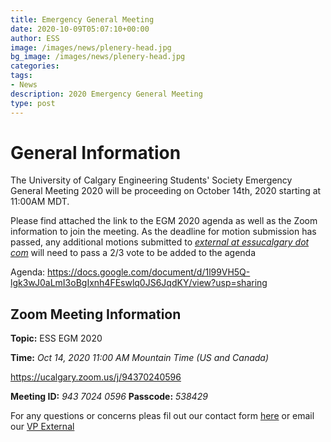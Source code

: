 ```yaml
---
title: Emergency General Meeting
date: 2020-10-09T05:07:10+00:00
author: ESS
image: /images/news/plenery-head.jpg
bg_image: /images/news/plenery-head.jpg
categories:
tags:
- News
description: 2020 Emergency General Meeting
type: post
---
```

# General Information

The University of Calgary Engineering Students' Society Emergency General Meeting 2020 will be proceeding on October 14th, 2020 starting at 11:00AM MDT.

Please find attached the link to the EGM 2020 agenda as well as the Zoom information to join the meeting. As the deadline for motion submission has passed, any additional motions submitted to [*external at essucalgary dot com*](mailto:external@essucalgary.com) will need to pass a 2/3 vote to be added to the agenda

Agenda: https://docs.google.com/document/d/1l99VH5Q-lgk3wJ0aLmI3oBgIxnh4FEswlq0JS6JqdKY/view?usp=sharing

## Zoom Meeting Information

**Topic:** ESS EGM 2020

**Time:** *Oct 14, 2020 11:00 AM Mountain Time (US and Canada)*

https://ucalgary.zoom.us/j/94370240596

**Meeting ID:** *943 7024 0596*
**Passcode:** *538429*

For any questions or concerns pleas fil out our contact form [here](/contact) or email our [VP External](mailto:external@essucalgary.com)
